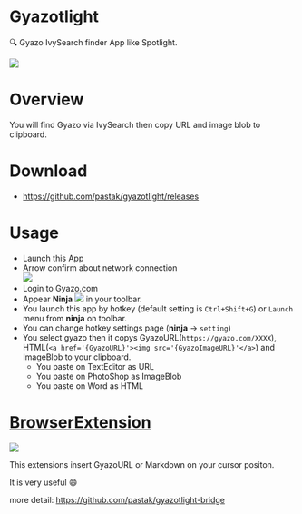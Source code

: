 # Gyazotlight

:mag: Gyazo IvySearch finder App like Spotlight.

![](https://i.gyazo.com/7637a268a226c80ac96f7c936cd6bfa6.gif)

# Overview

You will find Gyazo via IvySearch then copy URL and image blob to clipboard.

# Download

- https://github.com/pastak/gyazotlight/releases

# Usage

- Launch this App
- Arrow confirm about network connection <br /> ![](https://i.gyazo.com/57210a67eb5fa5b7edb656bf324b843a.png)
- Login to Gyazo.com
- Appear **Ninja** ![](https://i.gyazo.com/455a4e496abe6b19c09c2abb319a9763.png) in your toolbar.
- You launch this app by hotkey (default setting is `Ctrl+Shift+G`) or `Launch` menu from **ninja** on toolbar.
- You can change hotkey settings page (**ninja** -> `setting`)
- You select gyazo then it copys GyazoURL(`https://gyazo.com/XXXX`), HTML(`<a href='{GyazoURL}'><img src='{GyazoImageURL}'</a>`) and ImageBlob to your clipboard.
  - You paste on TextEditor as URL
  - You paste on PhotoShop as ImageBlob
  - You paste on Word as HTML

# [BrowserExtension](https://github.com/pastak/gyazotlight-bridge)

![](https://i.gyazo.com/8b76af6f41107810f06317843eb09966.gif)

This extensions insert GyazoURL or Markdown on your cursor positon.

It is very useful :smile:

more detail: https://github.com/pastak/gyazotlight-bridge
